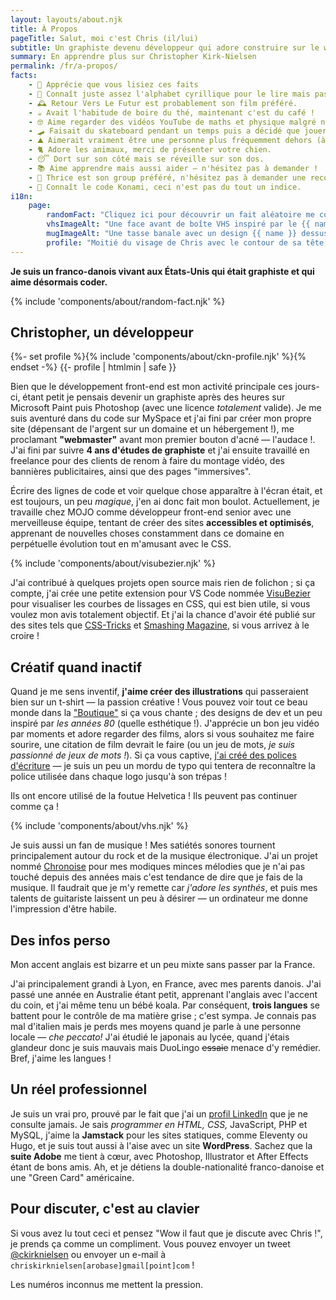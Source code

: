 ```yaml
---
layout: layouts/about.njk
title: À Propos
pageTitle: Salut, moi c'est Chris (il/lui)
subtitle: Un graphiste devenu développeur qui adore construire sur le web.
summary: En apprendre plus sur Christopher Kirk-Nielsen
permalink: /fr/a-propos/
facts:
    - 💜 Apprécie que vous lisiez ces faits
    - 👀 Connaît juste assez l'alphabet cyrillique pour le lire mais pas comprendre.
    - 🕰 Retour Vers Le Futur est probablement son film préféré.
    - ☕️ Avait l'habitude de boire du thé, maintenant c'est du café !
    - 🤓 Aime regarder des vidéos YouTube de maths et physique malgré ne pas tout comprendre.
    - 🛹 Faisait du skateboard pendant un temps puis a décidé que jouer à Tony Hawk était plus sûr.
    - ⛰ Aimerait vraiment être une personne plus fréquemment dehors (à l'aide).
    - 🐈 Adore les animaux, merci de présenter votre chien.
    - 😴 Dort sur son côté mais se réveille sur son dos.
    - 📚 Aime apprendre mais aussi aider — n'hésitez pas à demander !
    - 🎸 Thrice est son group préféré, n'hésitez pas à demander une recommandation !
    - 👾 Connaît le code Konami, ceci n'est pas du tout un indice.
i18n:
    page:
        randomFact: "Cliquez ici pour découvrir un fait aléatoire me concernant"
        vhsImageAlt: "Une face avant de boîte VHS inspiré par le {{ name }}"
        mugImageAlt: "Une tasse banale avec un design {{ name }} dessus"
        profile: "Moitié du visage de Chris avec le contour de sa tête, son nez, ses lunettes, sourcils et barbe dessinés"
---
```


**Je suis un <span class="about-country" data-flag="🇫🇷" data-icon="🥖">franco</span>-<span class="about-country" data-flag="🇩🇰" data-icon="🧜‍♀️">danois</span> vivant aux <span class="about-country" data-flag="🇺🇸" data-icon="🏈">États-Unis</span> qui était graphiste et qui aime désormais coder.**

{% include 'components/about/random-fact.njk' %}

## Christopher, un développeur

<div class="about-first">
{%- set profile %}{% include 'components/about/ckn-profile.njk' %}{% endset -%}
{{- profile | htmlmin | safe }}

Bien que le développement front-end est mon activité principale ces jours-ci, étant petit je pensais devenir un graphiste après des heures sur Microsoft Paint puis Photoshop (avec une licence *totalement* valide). Je me suis aventuré dans du code sur MySpace et j'ai fini par créer mon propre site (dépensant de l'argent sur un domaine et un hébergement&nbsp;!), me proclamant **"webmaster"** avant mon premier bouton d'acné — l'audace&nbsp;!. J'ai fini par suivre **4 ans d'études de graphiste** et j'ai ensuite travaillé en freelance pour des clients de renom à faire du montage vidéo, des bannières publicitaires, ainsi que des pages "immersives".

</div>

Écrire des lignes de code et voir quelque chose apparaître à l'écran était, et est toujours, un peu <em class="about-emoji" data-emoji="✨">magique</em>, j'en ai donc fait mon boulot. Actuellement, je travaille chez MOJO comme développeur front-end senior avec une merveilleuse équipe, tentant de créer des sites **accessibles et optimisés**, apprenant de nouvelles choses constamment dans ce domaine en perpétuelle évolution tout en m'amusant avec le CSS.

{% include 'components/about/visubezier.njk' %}

<p data-about="opensource">
J'ai contribué à quelques projets open source mais rien de folichon ; si ça compte, j'ai crée une petite extension pour VS Code nommée <a href="https://marketplace.visualstudio.com/items?itemName=chriskirknielsen.visubezier">VisuBezier</a> pour visualiser les courbes de lissages en CSS, qui est bien utile, si vous voulez mon avis totalement objectif. Et j'ai la chance d'avoir été publié sur des sites tels que <a href="https://css-tricks.com/author/chriskirknielsen/">CSS-Tricks</a> et <a href="https://www.smashingmagazine.com/author/chriskirknielsen/">Smashing Magazine</a>, si vous arrivez à le croire&nbsp;!</p>
</p>

## Créatif quand inactif

<p data-about="creative">
Quand je me sens inventif, <strong>j'aime créer des illustrations</strong> qui passeraient bien sur un t-shirt — la passion créative&nbsp;! Vous pouvez voir tout ce beau monde dans la <a href="/designs/">"Boutique"</a> si ça vous chante ; des designs de dev et un peu inspiré par <em class="about-emoji" data-emoji="🌴">les années 80</em> (quelle esthétique&nbsp;!). J'apprécie un bon jeu vidéo par moments et adore regarder des films, alors si vous souhaitez me faire sourire, une citation de film devrait le faire (ou un jeu de mots, <em>je suis passionné de jeux de mots&nbsp;!</em>). Si ça vous captive, <a href="/fonts/">j'ai créé des polices d'écriture</a> — je suis un peu un mordu de typo qui tentera de reconnaître la police utilisée dans chaque logo jusqu'à son trépas&nbsp;!
</p>

<p class="about-quotebox">Ils ont encore utilisé de la foutue Helvetica&nbsp;! Ils peuvent pas continuer comme ça&nbsp;!</p>

{% include 'components/about/vhs.njk' %}

Je suis aussi un fan de musique&nbsp;! Mes satiétés sonores tournent principalement autour du rock et de la musique électronique. J'ai un projet nommé [Chronoise](https://chronoise.com) pour mes modiques minces mélodies que je n'ai pas touché depuis des années mais c'est tendance de dire que je fais de la musique. Il faudrait que je m'y remette car *j'adore les synthés*, et puis mes talents de guitariste laissent un peu à désirer — un ordinateur me donne l'impression d'être habile.

## Des infos perso

<p class="about-quotebox" data-about="personal">Mon accent anglais est bizarre et un peu mixte sans passer par la France.</p>

<p>
J'ai principalement grandi à Lyon, en France, avec mes parents danois. J'ai passé une année en Australie étant petit, apprenant l'anglais avec l'accent du coin, et j'ai même tenu un bébé koala. Par conséquent, <strong>trois langues</strong> se battent pour le contrôle de ma matière grise ; c'est sympa. Je connais pas mal d'italien mais je perds mes moyens quand je parle à une personne locale — <em lang="it" class="about-emoji" data-emoji="🤌">che peccato!</em> J'ai étudié le japonais au lycée, quand j'étais glandeur donc je suis mauvais mais DuoLingo <del>essaie</del> menace d'y remédier. Bref, j'aime les langues&nbsp;!
</p>

## Un réel professionnel

Je suis un vrai pro, prouvé par le fait que j'ai un [profil LinkedIn](https://www.linkedin.com/in/chriskirknielsen/) que je ne consulte jamais. Je sais *programmer en HTML, CSS,* JavaScript, PHP et MySQL, j'aime la **Jamstack** pour les sites statiques, comme Eleventy ou Hugo, et je suis tout aussi à l'aise avec un site **WordPress**. Sachez que la **suite Adobe** me tient à cœur, avec Photoshop, Illustrator et After Effects étant de bons amis. Ah, et je détiens la double-nationalité franco-danoise et une "Green Card" américaine.

## Pour discuter, c'est au clavier

<p data-about="contact">
Si vous avez lu tout ceci et pensez "Wow il faut que je discute avec Chris&nbsp;!", je prends ça comme un compliment. Vous pouvez envoyer un tweet <a href="https://twitter.com/ckirknielsen">@ckirknielsen</a> ou envoyer un e-mail à <code>chriskirknielsen[arobase]gmail[point]com</code> !
</p>

<p class="about-quotebox">Les numéros inconnus me mettent la pression.</p>